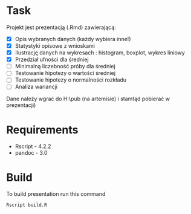 # Task

Projekt jest prezentacją (.Rmd) zawierającą:

- [x] Opis wybranych danych (każdy wybiera inne!)
- [x] Statystyki opisowe z wnioskami
- [x] Ilustrację danych na wykresach : histogram, boxplot, wykres liniowy
- [x] Przedział ufności dla średniej
- [ ] Minimalną liczebność próby dla średniej
- [ ] Testowanie hipotezy o wartości średniej
- [ ] Testowanie hipotezy o normalności rozkładu
- [ ] Analiza wariancji

Dane należy wgrać do H:\pub (na artemisie) i stamtąd pobierać w prezentacji)

# Requirements

- Rscript - 4.2.2
- pandoc - 3.0

# Build
To build presentation run this command

```bash
Rscript build.R
```
